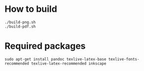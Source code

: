 
# How to build

```
./build-png.sh
./build-pdf.sh
```

# Required packages

```
sudo apt-get install pandoc texlive-latex-base texlive-fonts-recommended texlive-latex-recommended inkscape
```

